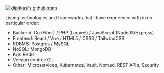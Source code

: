 [![klipitkas's github stats](https://github-readme-stats.vercel.app/api?username=klipitkas&show_icons=true)](https://github.com/klipitkas/klipitkas)

Listing technologies and frameworks that I have experience with in no particular order:

- Backend: Go (Fiber) / PHP (Laravel) / JavaScript (NodeJS/Express)
- Frontend: React / Vue / HTML5 / CSS3 / TailwindCSS
- RDBMS: Postgres / MySQL
- NoSQL: MongoDB
- K/V: Redis
- Version control: Git
- Other: Microservices, Kubernetes, Vault, Nomad, REST APIs, Security
